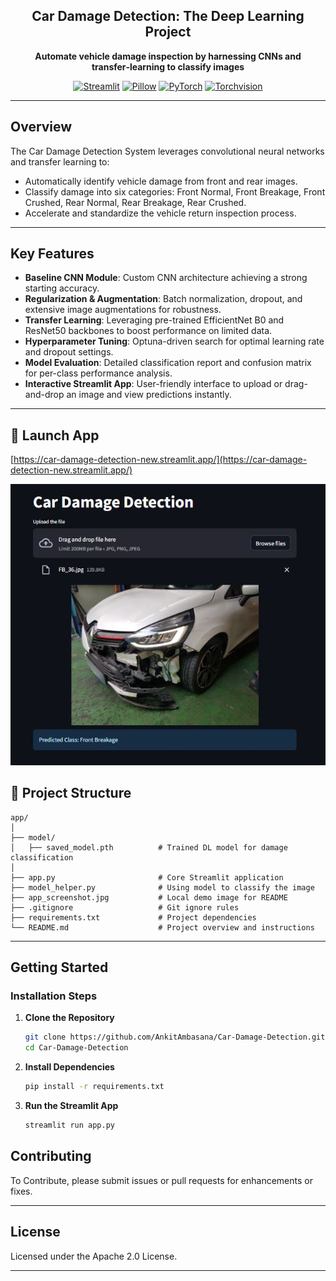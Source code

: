 <h2 align="center">Car Damage Detection: The Deep Learning Project</h2>
<p align="center"><b>Automate vehicle damage inspection by harnessing CNNs and transfer‑learning to classify images</b></p>

<p align="center">
  <a href="https://streamlit.io/"><img alt="Streamlit" src="https://img.shields.io/badge/Streamlit-1.45.0-ff4b4b?logo=streamlit&logoColor=white"></a>
  <a href="https://python-pillow.org/"><img alt="Pillow" src="https://img.shields.io/badge/Pillow-11.2.1-5A5AAD?logo=python&logoColor=white"></a>
  <a href="https://pytorch.org/"><img alt="PyTorch" src="https://img.shields.io/badge/PyTorch-2.7.1%2Bcu118-EE4C2C?logo=pytorch&logoColor=white"></a>
  <a href="https://pytorch.org/vision/stable/"><img alt="Torchvision" src="https://img.shields.io/badge/Torchvision-0.22.1%2Bcu118-4785B8?logo=pytorch&logoColor=white"></a>
</p>

---

## Overview

The Car Damage Detection System leverages convolutional neural networks and transfer learning to:

- Automatically identify vehicle damage from front and rear images.
- Classify damage into six categories: Front Normal, Front Breakage, Front Crushed, Rear Normal, Rear Breakage, Rear Crushed.
- Accelerate and standardize the vehicle return inspection process.

---

## Key Features

- **Baseline CNN Module**: Custom CNN architecture achieving a strong starting accuracy.
- **Regularization & Augmentation**: Batch normalization, dropout, and extensive image augmentations for robustness.
- **Transfer Learning**: Leveraging pre-trained EfficientNet B0 and ResNet50 backbones to boost performance on limited data.
- **Hyperparameter Tuning**: Optuna-driven search for optimal learning rate and dropout settings.
- **Model Evaluation**: Detailed classification report and confusion matrix for per-class performance analysis.
- **Interactive Streamlit App**: User-friendly interface to upload or drag-and-drop an image and view predictions instantly.

---
 
## 🚀 Launch App
[https://car-damage-detection-new.streamlit.app/](https://car-damage-detection-new.streamlit.app/)

![app](app_screenshot.jpg)

## 📁 Project Structure

```
app/
│
├── model/
│   ├── saved_model.pth          # Trained DL model for damage classification
│
├── app.py                       # Core Streamlit application
├── model_helper.py              # Using model to classify the image
├── app_screenshot.jpg           # Local demo image for README
├── .gitignore                   # Git ignore rules
├── requirements.txt             # Project dependencies
└── README.md                    # Project overview and instructions
```

---

## Getting Started

### Installation Steps

1. **Clone the Repository**

   ```bash
   git clone https://github.com/AnkitAmbasana/Car-Damage-Detection.git
   cd Car-Damage-Detection
   ```

2. **Install Dependencies**

   ```bash
   pip install -r requirements.txt
   ```

3. **Run the Streamlit App**

   ```bash
   streamlit run app.py
   ```

## Contributing

To Contribute, please submit issues or pull requests for enhancements or fixes.

---

## License

Licensed under the Apache 2.0 License.

---

